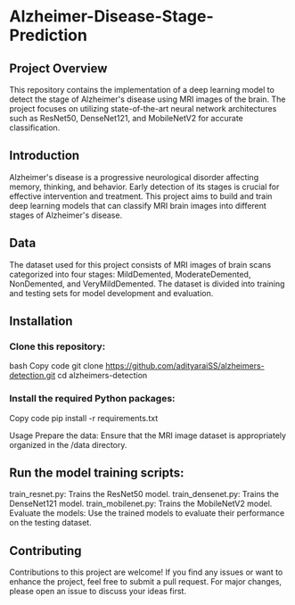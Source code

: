 # Alzheimer-Disease-Stage-Prediction

## Project Overview
This repository contains the implementation of a deep learning model to detect the stage of Alzheimer's disease using MRI images of the brain. The project focuses on utilizing state-of-the-art neural network architectures such as ResNet50, DenseNet121, and MobileNetV2 for accurate classification.

## Introduction
Alzheimer's disease is a progressive neurological disorder affecting memory, thinking, and behavior. Early detection of its stages is crucial for effective intervention and treatment. This project aims to build and train deep learning models that can classify MRI brain images into different stages of Alzheimer's disease.

## Data
The dataset used for this project consists of MRI images of brain scans categorized into four stages: MildDemented, ModerateDemented, NonDemented, and VeryMildDemented. The dataset is divided into training and testing sets for model development and evaluation.

## Installation
### Clone this repository:

bash
Copy code
git clone https://github.com/adityaraiSS/alzheimers-detection.git
cd alzheimers-detection
### Install the required Python packages:

Copy code
pip install -r requirements.txt

Usage
Prepare the data: Ensure that the MRI image dataset is appropriately organized in the /data directory.

## Run the model training scripts:

train_resnet.py: Trains the ResNet50 model.
train_densenet.py: Trains the DenseNet121 model.
train_mobilenet.py: Trains the MobileNetV2 model.
Evaluate the models: Use the trained models to evaluate their performance on the testing dataset.

## Contributing
Contributions to this project are welcome! If you find any issues or want to enhance the project, feel free to submit a pull request. For major changes, please open an issue to discuss your ideas first.
